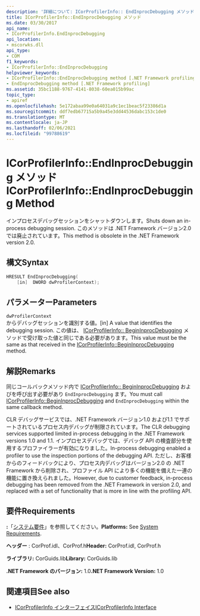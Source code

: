 ```yaml
---
description: '詳細について: ICorProfilerInfo:: EndInprocDebugging メソッド'
title: ICorProfilerInfo::EndInprocDebugging メソッド
ms.date: 03/30/2017
api_name:
- ICorProfilerInfo.EndInprocDebugging
api_location:
- mscorwks.dll
api_type:
- COM
f1_keywords:
- ICorProfilerInfo::EndInprocDebugging
helpviewer_keywords:
- ICorProfilerInfo::EndInprocDebugging method [.NET Framework profiling]
- EndInprocDebugging method [.NET Framework profiling]
ms.assetid: 35bc1188-9767-4141-8038-60ea015b99ac
topic_type:
- apiref
ms.openlocfilehash: 5e172abaa99e0a64031a9c1ec1beac5f23386d1a
ms.sourcegitcommit: ddf7edb67715a5b9a45e3dd44536dabc153c1de0
ms.translationtype: MT
ms.contentlocale: ja-JP
ms.lasthandoff: 02/06/2021
ms.locfileid: "99788619"
---
```

# <a name="icorprofilerinfoendinprocdebugging-method"></a><span data-ttu-id="d6928-103">ICorProfilerInfo::EndInprocDebugging メソッド</span><span class="sxs-lookup"><span data-stu-id="d6928-103">ICorProfilerInfo::EndInprocDebugging Method</span></span>

<span data-ttu-id="d6928-104">インプロセスデバッグセッションをシャットダウンします。</span><span class="sxs-lookup"><span data-stu-id="d6928-104">Shuts down an in-process debugging session.</span></span> <span data-ttu-id="d6928-105">このメソッドは .NET Framework バージョン2.0 では廃止されています。</span><span class="sxs-lookup"><span data-stu-id="d6928-105">This method is obsolete in the .NET Framework version 2.0.</span></span>  
  
## <a name="syntax"></a><span data-ttu-id="d6928-106">構文</span><span class="sxs-lookup"><span data-stu-id="d6928-106">Syntax</span></span>  
  
```cpp  
HRESULT EndInprocDebugging(  
    [in]  DWORD dwProfilerContext);  
```  
  
## <a name="parameters"></a><span data-ttu-id="d6928-107">パラメーター</span><span class="sxs-lookup"><span data-stu-id="d6928-107">Parameters</span></span>  

 `dwProfilerContext`  
 <span data-ttu-id="d6928-108">からデバッグセッションを識別する値。</span><span class="sxs-lookup"><span data-stu-id="d6928-108">[in] A value that identifies the debugging session.</span></span> <span data-ttu-id="d6928-109">この値は、 [ICorProfilerInfo:: BeginInprocDebugging](icorprofilerinfo-begininprocdebugging-method.md) メソッドで受け取った値と同じである必要があります。</span><span class="sxs-lookup"><span data-stu-id="d6928-109">This value must be the same as that received in the [ICorProfilerInfo::BeginInprocDebugging](icorprofilerinfo-begininprocdebugging-method.md) method.</span></span>  
  
## <a name="remarks"></a><span data-ttu-id="d6928-110">解説</span><span class="sxs-lookup"><span data-stu-id="d6928-110">Remarks</span></span>  

 <span data-ttu-id="d6928-111">同じコールバックメソッド内で [ICorProfilerInfo:: BeginInprocDebugging](icorprofilerinfo-begininprocdebugging-method.md) およびを呼び出す必要があり `EndInprocDebugging` ます。</span><span class="sxs-lookup"><span data-stu-id="d6928-111">You must call [ICorProfilerInfo::BeginInprocDebugging](icorprofilerinfo-begininprocdebugging-method.md) and `EndInprocDebugging` within the same callback method.</span></span>  
  
 <span data-ttu-id="d6928-112">CLR デバッグサービスでは、.NET Framework バージョン1.0 および1.1 でサポートされているプロセス内デバッグが制限されています。</span><span class="sxs-lookup"><span data-stu-id="d6928-112">The CLR debugging services supported limited in-process debugging in the .NET Framework versions 1.0 and 1.1.</span></span> <span data-ttu-id="d6928-113">インプロセスデバッグでは、デバッグ API の検査部分を使用するプロファイラーが有効になりました。</span><span class="sxs-lookup"><span data-stu-id="d6928-113">In-process debugging enabled a profiler to use the inspection portions of the debugging API.</span></span> <span data-ttu-id="d6928-114">ただし、お客様からのフィードバックにより、プロセス内デバッグはバージョン2.0 の .NET Framework から削除され、プロファイル API により多くの機能を備えた一連の機能に置き換えられました。</span><span class="sxs-lookup"><span data-stu-id="d6928-114">However, due to customer feedback, in-process debugging has been removed from the .NET Framework in version 2.0, and replaced with a set of functionality that is more in line with the profiling API.</span></span>  
  
## <a name="requirements"></a><span data-ttu-id="d6928-115">要件</span><span class="sxs-lookup"><span data-stu-id="d6928-115">Requirements</span></span>  

 <span data-ttu-id="d6928-116">**:**「[システム要件](../../get-started/system-requirements.md)」を参照してください。</span><span class="sxs-lookup"><span data-stu-id="d6928-116">**Platforms:** See [System Requirements](../../get-started/system-requirements.md).</span></span>  
  
 <span data-ttu-id="d6928-117">**ヘッダー** : CorProf.idl、CorProf.h</span><span class="sxs-lookup"><span data-stu-id="d6928-117">**Header:** CorProf.idl, CorProf.h</span></span>  
  
 <span data-ttu-id="d6928-118">**ライブラリ:** CorGuids.lib</span><span class="sxs-lookup"><span data-stu-id="d6928-118">**Library:** CorGuids.lib</span></span>  
  
 <span data-ttu-id="d6928-119">**.NET Framework のバージョン:** 1.0</span><span class="sxs-lookup"><span data-stu-id="d6928-119">**.NET Framework Version:** 1.0</span></span>  
  
## <a name="see-also"></a><span data-ttu-id="d6928-120">関連項目</span><span class="sxs-lookup"><span data-stu-id="d6928-120">See also</span></span>

- [<span data-ttu-id="d6928-121">ICorProfilerInfo インターフェイス</span><span class="sxs-lookup"><span data-stu-id="d6928-121">ICorProfilerInfo Interface</span></span>](icorprofilerinfo-interface.md)
